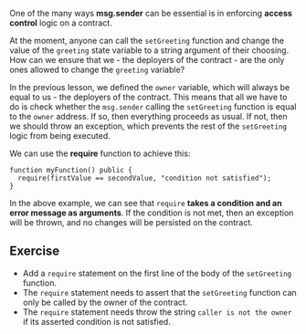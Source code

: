 One of the many ways **msg.sender** can be essential is in enforcing **access control** logic on a contract.

At the moment, anyone can call the `setGreeting` function and change the value of the `greeting` state variable to a string argument of their choosing. How can we ensure that we - the deployers of the contract - are the only ones allowed to change the `greeting` variable?

In the previous lesson, we defined the `owner` variable, which will always be equal to us - the deployers of the contract. This means that all we have to do is check whether the `msg.sender` calling the `setGreeting` function is equal to the `owner` address. If so, then everything proceeds as usual. If not, then we should throw an exception, which prevents the rest of the `setGreeting` logic from being executed.

We can use the **require** function to achieve this:

```sol
function myFunction() public {
  require(firstValue == secondValue, "condition not satisfied");
}
```

In the above example, we can see that `require` **takes a condition and an error message as arguments**. If the condition is not met, then an exception will be thrown, and no changes will be persisted on the contract.

## Exercise

- Add a `require` statement on the first line of the body of the `setGreeting` function.
- The `require` statement needs to assert that the `setGreeting` function can only be called by the owner of the contract.
- The `require` statement needs throw the string `caller is not the owner` if its asserted condition is not satisfied.
